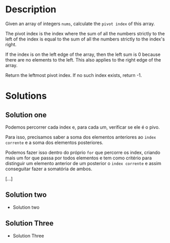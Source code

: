 # Description

Given an array of integers `nums`, calculate the `pivot index` of this array.

The pivot index is the index where the sum of all the numbers strictly to the left of the index is equal to the sum of all the numbers strictly to the index's right.

If the index is on the left edge of the array, then the left sum is 0 because there are no elements to the left. This also applies to the right edge of the array.

Return the leftmost pivot index. If no such index exists, return -1.

# Solutions 

## Solution one

Podemos percorrer cada index e, para cada um, verificar se ele é o pivo.

Para isso, precisamos saber a soma dos elementos anteriores ao `index corrente` e a soma dos elementos posteriores. 

Podemos fazer isso dentro do próprio `for` que percorre os index, criando mais um for que passa por todos elementos e tem como critério para distinguir um elemento anterior de um posterior o `index corrente` e assim conseguitar fazer a somatória de ambos. 

[...]

## Solution two
- Solution two

## Solution Three
- Solution Three